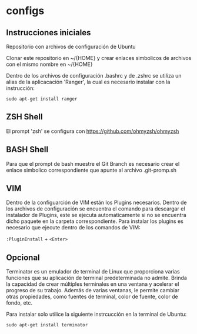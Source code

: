 # configs

## Instrucciones iniciales

Repositorio con archivos de configuración de Ubuntu 

Clonar este repositorio en ~/{HOME} y crear enlaces simbolicos de archivos con el mismo nombre en ~/{HOME}

Dentro de los archivos de configuración .bashrc y de .zshrc se utiliza un alias de la aplicacación 'Ranger', la cual es necesario instalar con la instrucción:
```
sudo apt-get install ranger
```
## ZSH Shell
El prompt 'zsh' se configura con https://github.com/ohmyzsh/ohmyzsh 

## BASH Shell
Para que el prompt de bash muestre el Git Branch es necesario crear el enlace simbolico correspondiente que apunte al archivo .git-promp.sh 

## VIM 
Dentro de la configuarción de VIM están los Plugins necesarios. Dentro de los archivos de configuración se encuentra el comando para descargar el instalador de Plugins, este se ejecuta automaticamente si no se encuentra dicho paquete en la carpeta correspondiente.
Para instalar los plugins es necesario que ejecute dentro de los comandos de VIM:

`:PluginInstall` + `<Enter>` 

## Opcional
Terminator es un emulador de terminal de Linux que proporciona varias funciones que su aplicación de terminal predeterminada no admite. Brinda la capacidad de crear múltiples terminales en una ventana y acelerar el progreso de su trabajo. Además de varias ventanas, le permite cambiar otras propiedades, como fuentes de terminal, color de fuente, color de fondo, etc.

Para instalar solo utilice la siguiente instrcucción en la terminal de Ubuntu:

`sudo apt-get install terminator`
